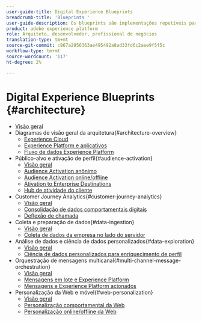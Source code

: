 ```yaml
---
user-guide-title: Digital Experience Blueprints
breadcrumb-title: 'Blueprints '
user-guide-description: Os blueprints são implementações repetíveis para resolver problemas comerciais estabelecidos e contêm diagramas de arquitetura, considerações técnicas e links de documentação relevantes.
product: adobe experience platform
role: Arquiteto, desenvolvedor, profissional de negócios
translation-type: tm+mt
source-git-commit: c867a2956363ae495492a8ad33fd6c2aee9f5f5c
workflow-type: tm+mt
source-wordcount: '117'
ht-degree: 2%

---
```


# Digital Experience Blueprints {#architecture}

+ [Visão geral](/help/blueprints/overview.md)
+ Diagramas de visão geral da arquitetura{#architecture-overview}
   + [Experience Cloud](/help/blueprints/experience-platform/experience-cloud.md)
   + [Experience Platform e aplicativos](/help/blueprints/experience-platform/platform-applications.md)
   + [Fluxo de dados Experience Platform](/help/blueprints/experience-platform/platform-data-flow.md)
+ Público-alvo e ativação de perfil{#audience-activation}
   + [Visão geral](/help/blueprints/audience-activation/overview.md)
   + [Audience Activation anônimo](/help/blueprints/audience-activation/anonymous.md)
   + [Audience Activation online/offline](/help/blueprints/audience-activation/online-offline.md)
   + [Ativation to Enterprise Destinations](/help/blueprints/audience-activation/enterprise-destinations.md)
   + [Hub de atividade do cliente](/help/blueprints/audience-activation/customer-activity.md)
+ Customer Journey Analytics{#customer-journey-analytics}
   + [Visão geral](/help/blueprints/customer-journey-analytics/overview.md)
   + [Consolidação de dados comportamentais digitais](/help/blueprints/customer-journey-analytics/digital-behavioral-data-consolidation.md)
   + [Deflexão de chamada](/help/blueprints/customer-journey-analytics/call-deflect.md)
+ Coleta e preparação de dados{#data-ingestion}
   + [Visão geral](/help/blueprints/data-ingestion/overview.md)
   + [Coleta de dados da empresa no lado do servidor](/help/blueprints/data-ingestion/server-side-collection.md)
+ Análise de dados e ciência de dados personalizados{#data-exploration}
   + [Visão geral](/help/blueprints/data-insights/overview.md)
   + [Ciência de dados personalizados para enriquecimento de perfil](/help/blueprints/data-insights/data-science.md)
+ Orquestração de mensagens multicanal{#multi-channel-message-orchestration}
   + [Visão geral](/help/blueprints/multi-channel-message-orchestration/overview.md)
   + [Mensagens em lote e Experience Platform](/help/blueprints/multi-channel-message-orchestration/batch-messaging.md)
   + [Mensagens e Experience Platform acionados](/help/blueprints/multi-channel-message-orchestration/triggered-messaging.md)
+ Personalização da Web e móvel{#web-personalization}
   + [Visão geral](/help/blueprints/web-personalization/overview.md)
   + [Personalização comportamental da Web](/help/blueprints/web-personalization/behavioral.md)
   + [Personalização online/offline da Web](/help/blueprints/web-personalization/online-offline.md)

